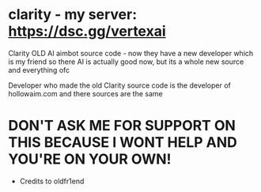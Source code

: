 # clarity - my server: https://dsc.gg/vertexai
Clarity OLD AI aimbot source code - now they have a new developer which is my friend so there AI is actually good now, but its a whole new source and everything ofc

Developer who made the old Clarity source code is the developer of hollowaim.com and there sources are the same

# DON'T ASK ME FOR SUPPORT ON THIS BECAUSE I WONT HELP AND YOU'RE ON YOUR OWN!

- Credits to oldfr1end
